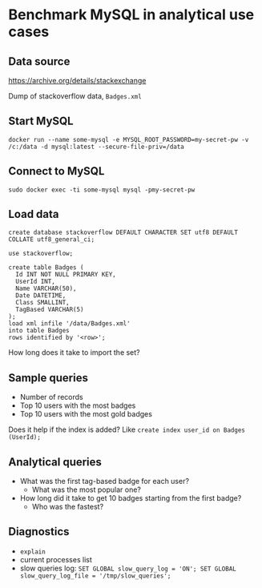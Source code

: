 # Benchmark MySQL in analytical use cases

## Data source

https://archive.org/details/stackexchange

Dump of stackoverflow data, `Badges.xml`

## Start MySQL

    docker run --name some-mysql -e MYSQL_ROOT_PASSWORD=my-secret-pw -v /c:/data -d mysql:latest --secure-file-priv=/data

## Connect to MySQL

    sudo docker exec -ti some-mysql mysql -pmy-secret-pw

## Load data

```
create database stackoverflow DEFAULT CHARACTER SET utf8 DEFAULT COLLATE utf8_general_ci;

use stackoverflow;

create table Badges (
  Id INT NOT NULL PRIMARY KEY,
  UserId INT,
  Name VARCHAR(50),
  Date DATETIME,
  Class SMALLINT,
  TagBased VARCHAR(5)
);
load xml infile '/data/Badges.xml'
into table Badges
rows identified by '<row>';
```

How long does it take to import the set?

## Sample queries

* Number of records
* Top 10 users with the most badges
* Top 10 users with the most gold badges

Does it help if the index is added? Like `create index user_id on Badges (UserId);`

## Analytical queries

* What was the first tag-based badge for each user? 
   * What was the most popular one?
* How long did it take to get 10 badges starting from the first badge? 
   * Who was the fastest?

## Diagnostics

* `explain`
* current processes list
* slow queries log: `SET GLOBAL slow_query_log = 'ON'; SET GLOBAL slow_query_log_file = '/tmp/slow_queries';`
